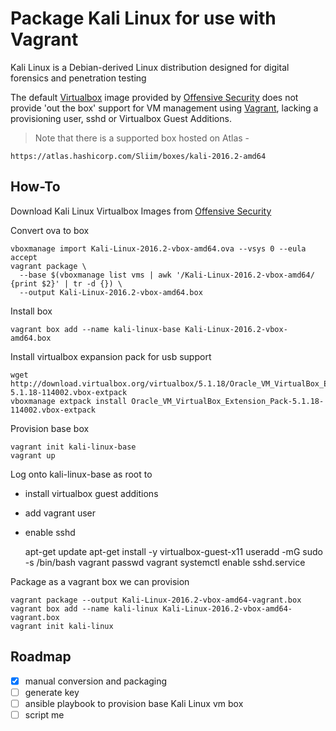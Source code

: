 # Package Kali Linux for use with Vagrant

Kali Linux is a Debian-derived Linux distribution designed for digital
forensics and penetration testing

The default [Virtualbox](https://www.virtualbox.org/) image provided by
[Offensive Security](https://www.offensive-security.com) does not provide 'out
the box' support for VM management using [Vagrant](https://www.vagrantup.com/),
lacking a provisioning user, sshd or Virtualbox Guest Additions.

> Note that there is a supported box hosted on Atlas -

    https://atlas.hashicorp.com/Sliim/boxes/kali-2016.2-amd64

## How-To

Download Kali Linux Virtualbox Images from [Offensive Security](https://www.offensive-security.com/kali-linux-vmware-virtualbox-image-download/)

Convert ova to box

    vboxmanage import Kali-Linux-2016.2-vbox-amd64.ova --vsys 0 --eula accept
    vagrant package \
      --base $(vboxmanage list vms | awk '/Kali-Linux-2016.2-vbox-amd64/ {print $2}' | tr -d {}) \
      --output Kali-Linux-2016.2-vbox-amd64.box

Install box

    vagrant box add --name kali-linux-base Kali-Linux-2016.2-vbox-amd64.box

Install virtualbox expansion pack for usb support

    wget http://download.virtualbox.org/virtualbox/5.1.18/Oracle_VM_VirtualBox_Extension_Pack-5.1.18-114002.vbox-extpack
    vboxmanage extpack install Oracle_VM_VirtualBox_Extension_Pack-5.1.18-114002.vbox-extpack

Provision base box

    vagrant init kali-linux-base
    vagrant up

Log onto kali-linux-base as root to

- install virtualbox guest additions
- add vagrant user
- enable sshd


    apt-get update
    apt-get install -y virtualbox-guest-x11
    useradd -mG sudo -s /bin/bash vagrant
    passwd vagrant
    systemctl enable sshd.service

Package as a vagrant box we can provision

    vagrant package --output Kali-Linux-2016.2-vbox-amd64-vagrant.box
    vagrant box add --name kali-linux Kali-Linux-2016.2-vbox-amd64-vagrant.box
    vagrant init kali-linux

## Roadmap

- [x] manual conversion and packaging
- [ ] generate key
- [ ] ansible playbook to provision base Kali Linux vm box
- [ ] script me
